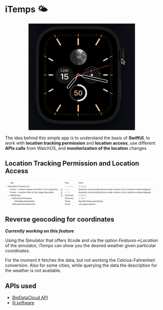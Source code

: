 # iTemps 🌤

<p align="center">
<img src="images/launchApp.gif" alt="launchApp" width="350" height="350"/>
</p>

The idea behind this simple app is to understand the basis of **SwiftUI**, to work with **location tracking permission** and **location access**, use different **APIs calls** from WatchOS, and **monitorization of the location** changes


## Location Tracking Permission and Location Access

<img src="images/peticioUsuari.png" alt="permissos">

## Reverse geocoding for coordinates

***Currently working on this feature***

Using the Simulator that offers Xcode and via the option *Features->Location* of the simulator, iTemps can show you the desired weather given particular coordinates.

For the moment it fetches the data, but not working the Celcius-Fahrenheit conversion. Also for some cities, while querying the data the description for the weather is not available.

## APIs used

* [BigDataCloud API](https://www.bigdatacloud.com)
* [lil.software](https://lil.software/api/)
